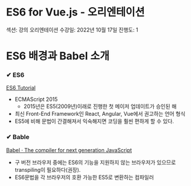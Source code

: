 # ES6 for Vue.js - 오리엔테이션

섹션: 강의 오리엔테이션
수강일: 2022년 10월 17일
진행도: 1

# ES6 배경과 Babel 소개

### ✔ ES6

[ES6 Tutorial](https://www.javascripttutorial.net/es6/)

- ECMAScript 2015
    - 2015년은 ES5(2009년)이래로 진행한 첫 메이저 업데이트가 승인된 해
- 최신 Front-End Framework인 React, Angular, Vue에서 권고하는 언어 형식
- ES5에 비해 문법이 간결해져서 익숙해지면 코딩을 훨씬 편하게 할 수 있다.

### ✔ Bable

[Babel · The compiler for next generation JavaScript](https://babeljs.io/)

- 구 버전 브라우저 중에는 ES6의 기능을 지원하지 않는 브라우저가 있으므로 transpiling이 필요하다(권장).
- ES6문법을 각 브라우저의 호환 가능한 ES5로 변환하는 컴파일러